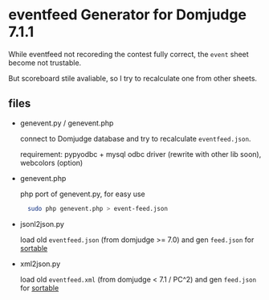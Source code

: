 # eventfeed Generator for Domjudge 7.1.1

While eventfeed not recoreding the contest fully correct, the `event` sheet become not trustable.

But scoreboard stile avaliable, so I try to recalculate one from other sheets.

## files

* genevent.py / genevent.php

  connect to Domjudge database and try to recalculate `eventfeed.json`.

  requirement: pypyodbc + mysql odbc driver (rewrite with other lib soon), webcolors (option)

* genevent.php

  php port of genevent.py, for easy use

  ``` bash
    sudo php genevent.php > event-feed.json
  ```

* jsonl2json.py

  load old `eventfeed.json` (from domjudge >= 7.0) and gen `feed.json` for [sortable](https://github.com/906030538/sortable)

* xml2json.py

  load old `eventfeed.xml` (from domjudge < 7.1 / PC^2) and gen `feed.json` for [sortable](https://github.com/906030538/sortable)

